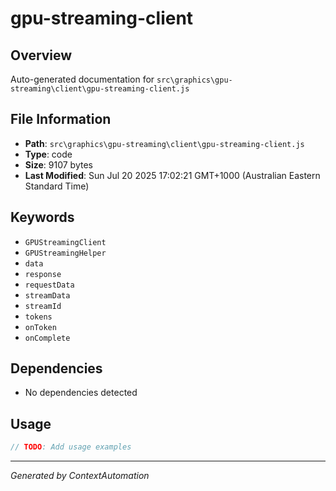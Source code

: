 # gpu-streaming-client

## Overview
Auto-generated documentation for `src\graphics\gpu-streaming\client\gpu-streaming-client.js`

## File Information
- **Path**: `src\graphics\gpu-streaming\client\gpu-streaming-client.js`
- **Type**: code
- **Size**: 9107 bytes
- **Last Modified**: Sun Jul 20 2025 17:02:21 GMT+1000 (Australian Eastern Standard Time)

## Keywords
- `GPUStreamingClient`
- `GPUStreamingHelper`
- `data`
- `response`
- `requestData`
- `streamData`
- `streamId`
- `tokens`
- `onToken`
- `onComplete`

## Dependencies
- No dependencies detected

## Usage
```javascript
// TODO: Add usage examples
```

---
*Generated by ContextAutomation*
